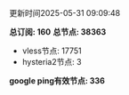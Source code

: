 更新时间2025-05-31 09:09:48

**总订阅: 160**
**总节点: 38363**
- vless节点: 17751
- hysteria2节点: 3

**google ping有效节点: 336**
